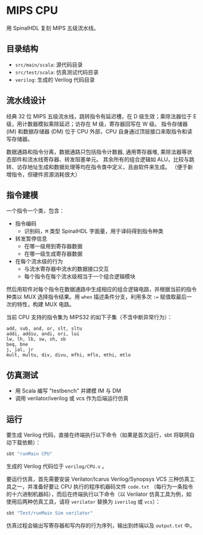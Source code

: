 # MIPS CPU

用 SpinalHDL 复刻 MIPS 五级流水线。

## 目录结构

- `src/main/scala`: 源代码目录
- `src/test/scala`: 仿真测试代码目录
- `verilog`: 生成的 Verilog 代码目录

## 流水线设计

经典 32 位 MIPS 五级流水线，跳转指令有延迟槽，在 D 级生效；乘除法器位于 E 级，用计数器模拟乘除延迟；访存在 M 级，寄存器回写在 W 级。 指令存储器 (IM) 和数据存储器 (DM) 位于 CPU 外部，CPU 自身通过顶层接口来取指令和读写存储器。

数据通路和指令分离，数据通路只包括指令计数器, 通用寄存器堆, 乘除法器等状态部件和流水线寄存器、转发阻塞单元。 其余所有的组合逻辑如 ALU，比较与跳转、访存地址生成和数据处理等均在指令类中定义，且由软件来生成。 （便于新增指令，但硬件资源消耗很大）

## 指令建模

一个指令一个类，包含：

- 指令编码
  - 识别码，`M` 类型 SpinalHDL 字面量，用于译码得到指令种类
- 转发暂停信息
  - 在哪一级用到寄存器数据
  - 在哪一级生成寄存器数据
- 在每个流水级的行为
  - 与流水寄存器中流水的数据接口交互
  - 每个指令在每个流水级相当于一个组合逻辑模块

然后用软件对每个指令在数据通路中生成相应的组合逻辑电路，并根据当前的指令种类以 MUX 选择指令结果。用 `when` 描述条件分支，利用多次 `:=` 赋值取最后一次的特性，构建 MUX 电路。

当前 CPU 支持的指令集为 MIPS32 的如下子集（不含中断异常行为）：

```
add, sub, and, or, slt, sltu
addi, addiu, andi, ori, lui
lw, lh, lb, sw, sh, sb
beq, bne
j, jal, jr
mult, multu, div, divu, mfhi, mflo, mthi, mtlo
```

## 仿真测试

- 用 Scala 编写 "testbench" 并建模 IM 与 DM
- 调用 verilator/iverilog 或 vcs 作为后端运行仿真

## 运行

要生成 Verilog 代码，直接在终端执行以下命令（如果是首次运行，sbt 将联网自动下载依赖）：

```bash
sbt "runMain CPU"
```

生成的 Verilog 代码位于 `verilog/CPU.v` 。

要运行仿真，首先需要安装 Verilator/Icarus Verilog/Synopsys VCS 三种仿真工具之一，并准备好要让 CPU 执行的程序机器码文件 `code.txt` （每行为一条指令的十六进制机器码），而后在终端执行以下命令（以 Verilator 仿真工具为例，如使用后两种仿真工具，请将 `verilator` 替换为 `iverilog` 或 `vcs`）：

```bash
sbt "Test/runMain Sim verilator"
```

仿真过程会输出写寄存器和写内存的行为序列，输出到终端以及 `output.txt` 中。
